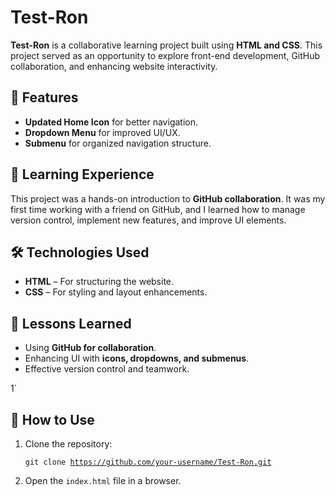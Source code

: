 
<body>
    <h1>Test-Ron</h1>
    <p><strong>Test-Ron</strong> is a collaborative learning project built using <strong>HTML and CSS</strong>. This project served as an opportunity to explore front-end development, GitHub collaboration, and enhancing website interactivity.</p>

<h2>🚀 Features</h2>

<ul>
<li><strong>Updated Home Icon</strong> for better navigation.</li>
        <li><strong>Dropdown Menu</strong> for improved UI/UX.</li>
        <li><strong>Submenu</strong> for organized navigation structure.</li>
    </ul>

    
<h2>🎯 Learning Experience</h2>
    <p>This project was a hands-on introduction to <strong>GitHub collaboration</strong>. It was my first time working with a friend on GitHub, and I learned how to manage version control, implement new features, and improve UI elements.</p>

<h2>🛠 Technologies Used</h2>
    <ul>
        <li><strong>HTML</strong> – For structuring the website.</li>
        <li><strong>CSS</strong> – For styling and layout enhancements.</li>
    </ul>

<h2>📌 Lessons Learned</h2>
    <ul>
        <li>Using <strong>GitHub for collaboration</strong>.</li>
        <li>Enhancing UI with <strong>icons, dropdowns, and submenus</strong>.</li>
        <li>Effective version control and teamwork.</li>
    </ul>

1`  <h2>🔗 How to Use</h2>
    <ol>
        <li>Clone the repository:</li>
        <pre><code>git clone https://github.com/your-username/Test-Ron.git</code></pre>
        <li>Open the <code>index.html</code> file in a browser.</li>
    </ol>
</body>
</html>
